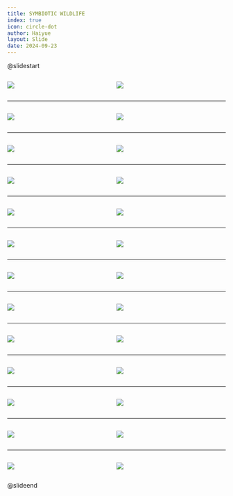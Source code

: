 ```yaml
---
title: SYMBIOTIC WILDLIFE
index: true
icon: circle-dot
author: Haiyue
layout: Slide
date: 2024-09-23
---
```

 
@slidestart

<div style="display:flex">
<div style="flex:1">

![](/reading/english/Level-Z/SYMBIOTIC%20WILDLIFE/001.webp)
</div>
<div style="flex:1">

![](/reading/english/Level-Z/SYMBIOTIC%20WILDLIFE/002.webp)
</div>
</div>

---

<div style="display:flex">
<div style="flex:1">

![](/reading/english/Level-Z/SYMBIOTIC%20WILDLIFE/003.webp)
</div>
<div style="flex:1">

![](/reading/english/Level-Z/SYMBIOTIC%20WILDLIFE/004.webp)
</div>
</div>

---

<div style="display:flex">
<div style="flex:1">

![](/reading/english/Level-Z/SYMBIOTIC%20WILDLIFE/005.webp)
</div>
<div style="flex:1">

![](/reading/english/Level-Z/SYMBIOTIC%20WILDLIFE/006.webp)
</div>
</div>

---

<div style="display:flex">
<div style="flex:1">

![](/reading/english/Level-Z/SYMBIOTIC%20WILDLIFE/007.webp)
</div>
<div style="flex:1">

![](/reading/english/Level-Z/SYMBIOTIC%20WILDLIFE/008.webp)
</div>
</div>

---

<div style="display:flex">
<div style="flex:1">

![](/reading/english/Level-Z/SYMBIOTIC%20WILDLIFE/009.webp)
</div>
<div style="flex:1">

![](/reading/english/Level-Z/SYMBIOTIC%20WILDLIFE/010.webp)
</div>
</div>

---

<div style="display:flex">
<div style="flex:1">

![](/reading/english/Level-Z/SYMBIOTIC%20WILDLIFE/011.webp)
</div>
<div style="flex:1">

![](/reading/english/Level-Z/SYMBIOTIC%20WILDLIFE/012.webp)
</div>
</div>

---

<div style="display:flex">
<div style="flex:1">

![](/reading/english/Level-Z/SYMBIOTIC%20WILDLIFE/013.webp)
</div>
<div style="flex:1">

![](/reading/english/Level-Z/SYMBIOTIC%20WILDLIFE/014.webp)
</div>
</div>

---

<div style="display:flex">
<div style="flex:1">

![](/reading/english/Level-Z/SYMBIOTIC%20WILDLIFE/015.webp)
</div>
<div style="flex:1">

![](/reading/english/Level-Z/SYMBIOTIC%20WILDLIFE/016.webp)
</div>
</div>

---

<div style="display:flex">
<div style="flex:1">

![](/reading/english/Level-Z/SYMBIOTIC%20WILDLIFE/017.webp)
</div>
<div style="flex:1">

![](/reading/english/Level-Z/SYMBIOTIC%20WILDLIFE/018.webp)
</div>
</div>

---

<div style="display:flex">
<div style="flex:1">

![](/reading/english/Level-Z/SYMBIOTIC%20WILDLIFE/019.webp)
</div>
<div style="flex:1">

![](/reading/english/Level-Z/SYMBIOTIC%20WILDLIFE/020.webp)
</div>
</div>

---

<div style="display:flex">
<div style="flex:1">

![](/reading/english/Level-Z/SYMBIOTIC%20WILDLIFE/021.webp)
</div>
<div style="flex:1">

![](/reading/english/Level-Z/SYMBIOTIC%20WILDLIFE/022.webp)
</div>
</div>

---

<div style="display:flex">
<div style="flex:1">

![](/reading/english/Level-Z/SYMBIOTIC%20WILDLIFE/023.webp)
</div>
<div style="flex:1">

![](/reading/english/Level-Z/SYMBIOTIC%20WILDLIFE/024.webp)
</div>
</div>

---

<div style="display:flex">
<div style="flex:1">

![](/reading/english/Level-Z/SYMBIOTIC%20WILDLIFE/025.webp)
</div>
<div style="flex:1">

![](/reading/english/Level-Z/SYMBIOTIC%20WILDLIFE/026.webp)
</div>
</div>

@slideend